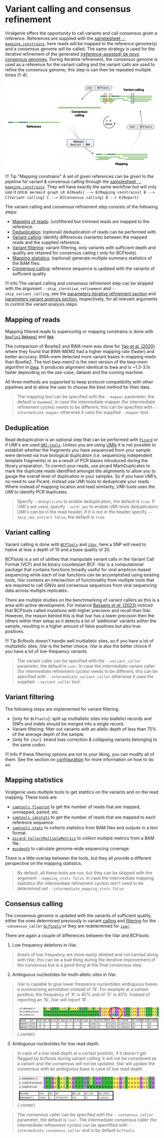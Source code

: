 # Variant calling and consensus refinement

Viralgenie offers the opportunity to call variants and call consensus given a reference. References are supplied with the [samplesheet `--mapping_constrains`](../usage.md#mapping-constrains), here reads will be mapped to the reference genome(s) and a consensus genome will be called. The same strategy is used for the iterative refinement of the generated [(reference-assisted) de novo consensus genomes](assembly_polishing.md). During iterative refinement, the consensus genome is used as a reference for the variant calling and the variant calls are used to refine the consensus genome, this step is can then be repeated multiple times (1-4).

![variant and refinement](../images/variant_and_refinement.png)

!!! Tip "Mapping constrains"
    A set of given references can be given to the pipeline for variant & consensus calling through the [samplesheet `--mapping_constrains`](../usage.md#mapping-constrains). They will have exactly the same workflow but will only use it once.
    ```mermaid
    graph LR
        A[Reads] --> B[Mapping constrains]
        B --> C[Variant calling]
        C --> D[Consensus calling]
        D --> E[Report]
    ```

The variant calling and consensus refinement step consists of the following steps:

- [Mapping of reads](#mapping-of-reads): (un)filtered but trimmed reads are mapped to the reference.
- [Deduplication](#deduplication): (optional) deduplication of reads can be performed with
- [Variant calling](#variant-calling): identify differences (variants) between the mapped reads and the supplied reference.
- [Variant filtering](#variant-filtering): variant filtering, only variants with sufficient depth and quality are retained for consensus calling ( only for BCFtools).
- [Mapping statistics](#mapping-statistics): (optional) generate multiple summary statistics of the BAM files.
- [Consensus calling](#consensus-calling): reference sequence is updated with the variants of sufficient quality.

!!! info
    The variant calling and consensus refinement step can be skipped with the argument `--skip_iterative_refinement` and `--skip_variant_calling`, see the [parameters iterative refinement section](../parameters.md#iterative-consensus-refinement) and [parameters variant analysis section](../parameters.md#variant-analysis), respectively, for all relevant arguments to control the variant analysis steps.


## Mapping of reads

Mapping filtered reads to supercontig or mapping constrains is done with [`BowTie2`](http://bowtie-bio.sourceforge.net/bowtie2/),[`BWAmem2`](https://github.com/bwa-mem2/bwa-mem2) and [`BWA`](https://github.com/lh3/bwa).

The comparison of Bowtie2 and BWA-mem was done for [Yao et al. (2020)](https://doi.org/10.1186/s12859-020-03704-1) where they found that BWA-MEM2 had a higher mapping rate (faster) and better accuracy. BWA-mem detected more variant bases in mapping reads than Bowtie2. The tool bwa-mem2 is the next version of the bwa-mem algorithm in [bwa](https://github.com/lh3/bwa). It produces alignment identical to bwa and is ~1.3-3.1x faster depending on the use-case, dataset and the running machine.

All three methods are supported to keep protocol compatibility with other pipelines and to allow the user to choose the best method for their data.

> The mapping tool can be specified with the `--mapper` parameter, the default is `bwamem2`, in case the intermediate mapper (for intermediate refinement cycles) needs to be different, this can be specified with `--intermediate_mapper` otherwise it uses the supplied `--mapper` tool.

## Deduplication
Read deduplication is an optional step that can be performed with [`Picard`](https://broadinstitute.github.io/picard/) or if UMI's are used [`UMI-tools`](https://umi-tools.readthedocs.io/en/latest/QUICK_START.html). Unless you are using [UMIs](https://dnatech.genomecenter.ucdavis.edu/faqs/what-are-umis-and-why-are-they-used-in-high-throughput-sequencing/) it is not possible to establish whether the fragments you have sequenced from your sample were derived via true biological duplication (i.e. sequencing independent template fragments) or as a result of PCR biases introduced during the library preparation. To correct your reads, use picard MarkDuplicates to mark the duplicate reads identified amongst the alignments to allow you to gauge the overall level of duplication in your samples.
So if you have UMI’s, no need to use Picard, instead use UMI-tools to deduplicate your reads. Where instead of mapping location and read similarity, UMI-tools uses the UMI to identify PCR duplicates.

> Specify `--deduplicate` to enable deduplication, the default is `true`. If UMI's are used, specify `--with_umi` to enable UMI-tools deduplication. UMI's can be in the read header, if it is not in the header specify `--skip_umi_extract false`, the default is `true`.


## Variant calling

Variant calling is done with [`BCFTools`](http://samtools.github.io/bcftools/bcftools.html) and [`iVar`](https://andersen-lab.github.io/ivar/html/manualpage.html), here a SNP will need to habve at leas a depth of 10 and a base quality of 20.

BCFtools is a set of utilities that manipulate variant calls in the Variant Call Format (VCF) and its binary counterpart BCF. iVar is a computational package that contains functions broadly useful for viral amplicon-based sequencing while each of ivar functions can be accomplished using existing tools, iVar contains an intersection of functionality from multiple tools that are required to call iSNVs and consensus sequences from viral sequencing data across multiple replicates.

There are multiple studies on the benchmarking of variant callers as this is a area with active development. For instance [Bassano _et al._ (2023)](https://doi.org/10.1099/mgen.0.000933) noticed that BCFtools called mutations with higher precision and recall than iVar. However, the reason behind this is that Ivar has a lower precision then the others within their setup as it detects a lot of ‘additional’ variants within the sample, resulting in a higher amount of false positives but also true positives.

!!! Tip
    Bcftools doesn't handle well multiallelic sites, so if you have a lot of multiallelic sites, iVar is the better choice. iVar is also the better choice if you have a lot of low-frequency variants.

> The variant caller can be specified with the `--variant_caller` parameter, the default is `ivar`. In case the intermediate variant caller (for intermediate refinement cycles) needs to be different, this can be specified with `--intermediate_variant_caller` otherwise it uses the supplied `--variant_caller` tool.

## Variant filtering

The following steps are implemented for variant filtering.

- [only for `BCFtools`]: split up multiallelic sites into biallelicl records and SNPs and indels should be merged into a single record.
- Variant filtering: filter out variants with an allelic depth of less than 75% of the average depth of the sample.
- [only for `iVar`]: strand bias correction & collapsing variants belonging to the same codon.

!!! Info
    If these filtering options are not to your liking, you can modify all of them. See the section on [configuration](../customisation/configuration.md) for more information on how to do so.

## Mapping statistics

Viralgenie uses multiple tools to get statitics on the variants and on the read mapping. These tools are:

- [`samtools flagstat`](https://www.htslib.org/doc/samtools-flagstat.html) to get the number of reads that are mapped, unmapped, paired, etc.
- [`samtools idxstats`](https://www.htslib.org/doc/samtools-idxstats.html) to get the number of reads that are mapped to each reference sequence.
- [`samtools stats`](https://www.htslib.org/doc/samtools-stats.html) to collects statistics from BAM files and outputs in a text format.
- [`picard CollectMultipleMetrics`](https://broadinstitute.github.io/picard/command-line-overview.html#CollectMultipleMetrics) to collect multiple metrics from a BAM file.
- [`mosdepth`](https://github.com/brentp/mosdepth) to calculate genome-wide sequencing coverage.

There is a little overlap between the tools, but they all provide a different perspective on the mapping statistics.

> By default, all these tools are run, but they can be skipped with the argument `--mapping_stats false`. In case the intermediate mapping statistics (for intermediate refinement cycles) don't need to be determined set `--intermediate_mapping_stats false`.

## Consensus calling

The consensus genome is updated with the variants of sufficient quality, either the ones determined previously in variant [calling](#variant-calling) and [filtering](#variant-filtering) for the `--consensus_caller` [`bcftools`](https://samtools.github.io/bcftools/bcftools.html#consensus) or they are redetermined for [`ivar`](https://andersen-lab.github.io/ivar/html/manualpage.html#autotoc_md19).

There are again a couple of differences between the iVar and BCFtools:

1.	Low frequency deletions in iVar.
> Area’s of low frequency are more easily deleted and not carried along with iVar, this can be a bad thing during the iterative improvement of the consensus but is a good thing at the final consensus step.
2. Ambiguous nucleotides for multi-allelic sites in iVar.
> iVar is capable to give lower frequency nucleotides ambiguous bases a summarising annotation instead of 'N'. For example at a certain position, the frequency of 'A' is 40% and of 'G' is 40%. Instead of reporting an 'N', iVar will report 'R'.
>
> ![multi-allelic sites ivar vs bcftools](../images/multi_allelic_sites_ivar_vs_bcftools.png){.center}
3. Ambiguous nucleotides for low read depth.
> In case of a low read depth at a certain position, if it doesn't get flagged by bcftools during variant calling, it will not be considered as a variant and the consensus will not be updated. iVar will update the consensus with an ambiguous base in case of low read depth.
>
> ![low depth ivar vs bcftools](../images/low_depth_ivar_vs_bcftools.png){.center}


> The consensus caller can be specified with the `--consensus_caller` parameter, the default is `ivar`. The intermediate consensus caller (for intermediate refinement cycles) can be specififed with `--intermediate_consensus_caller` and is by default `bcftools`.
